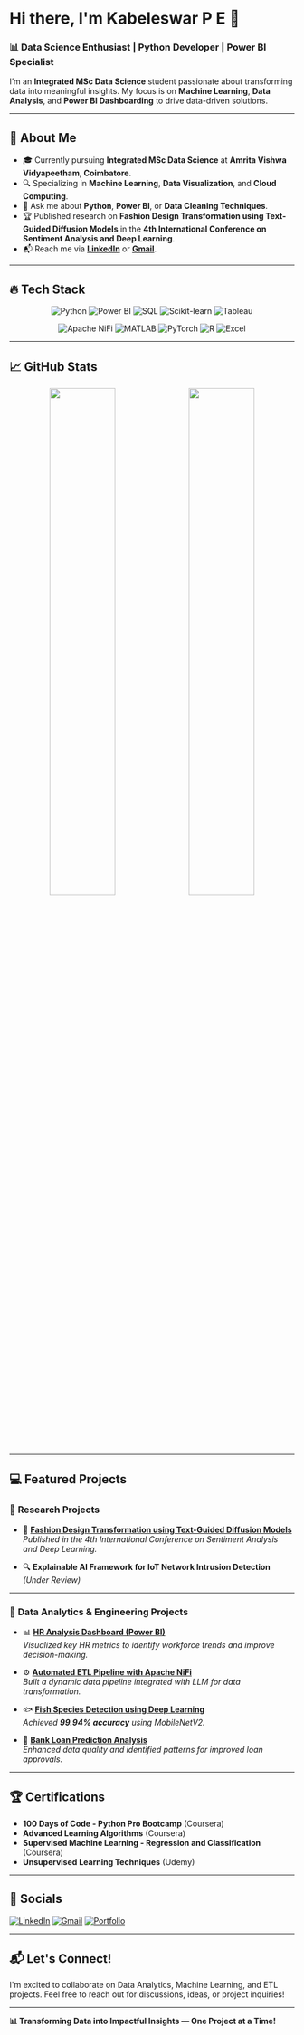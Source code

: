 # Hi there, I'm Kabeleswar P E 👋
### 📊 Data Science Enthusiast | Python Developer | Power BI Specialist

I’m an **Integrated MSc Data Science** student passionate about transforming data into meaningful insights. My focus is on **Machine Learning**, **Data Analysis**, and **Power BI Dashboarding** to drive data-driven solutions.

---

## 🌟 About Me
- 🎓 Currently pursuing **Integrated MSc Data Science** at **Amrita Vishwa Vidyapeetham, Coimbatore**.
- 🔍 Specializing in **Machine Learning**, **Data Visualization**, and **Cloud Computing**.
- 💬 Ask me about **Python**, **Power BI**, or **Data Cleaning Techniques**.
- 🏆 Published research on **Fashion Design Transformation using Text-Guided Diffusion Models** in the **4th International Conference on Sentiment Analysis and Deep Learning**.
- 📬 Reach me via [**LinkedIn**](https://www.linkedin.com/in/your-profile/) or [**Gmail**](mailto:your.email@gmail.com).

---

## 🔥 Tech Stack
<div align="center">

![Python](https://img.shields.io/badge/Python-3776AB?style=for-the-badge&logo=python&logoColor=white)
![Power BI](https://img.shields.io/badge/Power_BI-F2C811?style=for-the-badge&logo=powerbi&logoColor=black)
![SQL](https://img.shields.io/badge/SQL-4479A1?style=for-the-badge&logo=postgresql&logoColor=white)
![Scikit-learn](https://img.shields.io/badge/Scikit--learn-F7931E?style=for-the-badge&logo=scikit-learn&logoColor=white)
![Tableau](https://img.shields.io/badge/Tableau-E97627?style=for-the-badge&logo=tableau&logoColor=white)

![Apache NiFi](https://img.shields.io/badge/Apache%20NiFi-003545?style=for-the-badge&logo=apache&logoColor=white)
![MATLAB](https://img.shields.io/badge/MATLAB-0076A8?style=for-the-badge&logo=mathworks&logoColor=white)
![PyTorch](https://img.shields.io/badge/PyTorch-EE4C2C?style=for-the-badge&logo=pytorch&logoColor=white)
![R](https://img.shields.io/badge/R-276DC3?style=for-the-badge&logo=r&logoColor=white)
![Excel](https://img.shields.io/badge/Excel-217346?style=for-the-badge&logo=microsoft-excel&logoColor=white)

</div>

---

## 📈 GitHub Stats
<p align="center">
  <img width="48%" src="https://github-readme-stats.vercel.app/api?username=KB1629&show_icons=true&theme=dark" />
  <img width="48%" src="https://github-readme-streak-stats.herokuapp.com/?user=KB1629&theme=dark" />
</p>

---

## 💻 Featured Projects
### 🔬 **Research Projects**
- 🧥 **[Fashion Design Transformation using Text-Guided Diffusion Models](https://github.com/your-username/Fashion-Design-Transformation)**  
   *Published in the 4th International Conference on Sentiment Analysis and Deep Learning.*

- 🔍 **Explainable AI Framework for IoT Network Intrusion Detection** *(Under Review)*  

---

### 🔧 **Data Analytics & Engineering Projects**
- 📊 **[HR Analysis Dashboard (Power BI)](https://github.com/KB1629/HR-Analysis)**  
   *Visualized key HR metrics to identify workforce trends and improve decision-making.*

- ⚙️ **[Automated ETL Pipeline with Apache NiFi](https://github.com/KB1629/ETL-Pipeline-NiFi)**  
   *Built a dynamic data pipeline integrated with LLM for data transformation.*

- 🐟 **[Fish Species Detection using Deep Learning](https://github.com/KB1629/Fish-Detection)**  
   *Achieved **99.94% accuracy** using MobileNetV2.*

- 🏦 **[Bank Loan Prediction Analysis](https://github.com/KB1629/Bank-Loan-Analysis)**  
   *Enhanced data quality and identified patterns for improved loan approvals.*

---

## 🏆 Certifications
- **100 Days of Code - Python Pro Bootcamp** (Coursera)  
- **Advanced Learning Algorithms** (Coursera)  
- **Supervised Machine Learning - Regression and Classification** (Coursera)  
- **Unsupervised Learning Techniques** (Udemy)  

---

## 🔗 Socials
[![LinkedIn](https://img.shields.io/badge/LinkedIn-0A66C2?style=for-the-badge&logo=linkedin&logoColor=white)](https://www.linkedin.com/in/your-profile/)
[![Gmail](https://img.shields.io/badge/Gmail-D14836?style=for-the-badge&logo=gmail&logoColor=white)](mailto:your.email@gmail.com)
[![Portfolio](https://img.shields.io/badge/Portfolio-000?style=for-the-badge&logo=firefox&logoColor=white)](https://your-portfolio.com)

---

## 📬 Let's Connect!
I'm excited to collaborate on Data Analytics, Machine Learning, and ETL projects. Feel free to reach out for discussions, ideas, or project inquiries!

---

**📊 Transforming Data into Impactful Insights — One Project at a Time!**
